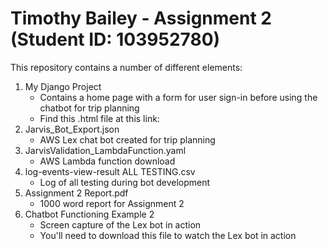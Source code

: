 # Timothy Bailey - Assignment 2 (Student ID: 103952780)

This repository contains a number of different elements:

  1. My Django Project
      - Contains a home page with a form for user sign-in before using the chatbot for trip planning
      - Find this .html file at this link: 
  2. Jarvis_Bot_Export.json
      - AWS Lex chat bot created for trip planning
  3. JarvisValidation_LambdaFunction.yaml
      - AWS Lambda function download
  4. log-events-view-result ALL TESTING.csv
      - Log of all testing during bot development
  5. Assignment 2 Report.pdf
      - 1000 word report for Assignment 2
  6. Chatbot Functioning Example 2
      - Screen capture of the Lex bot in action
      - You'll need to download this file to watch the Lex bot in action
